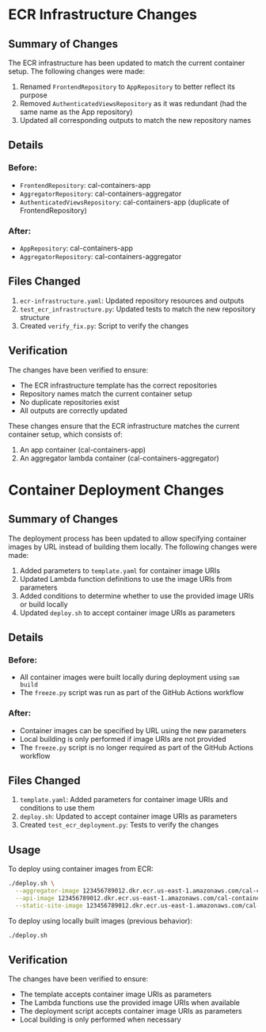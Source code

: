# ECR Infrastructure Changes

## Summary of Changes

The ECR infrastructure has been updated to match the current container setup. The following changes were made:

1. Renamed `FrontendRepository` to `AppRepository` to better reflect its purpose
2. Removed `AuthenticatedViewsRepository` as it was redundant (had the same name as the App repository)
3. Updated all corresponding outputs to match the new repository names

## Details

### Before:
- `FrontendRepository`: cal-containers-app
- `AggregatorRepository`: cal-containers-aggregator
- `AuthenticatedViewsRepository`: cal-containers-app (duplicate of FrontendRepository)

### After:
- `AppRepository`: cal-containers-app
- `AggregatorRepository`: cal-containers-aggregator

## Files Changed

1. `ecr-infrastructure.yaml`: Updated repository resources and outputs
2. `test_ecr_infrastructure.py`: Updated tests to match the new repository structure
3. Created `verify_fix.py`: Script to verify the changes

## Verification

The changes have been verified to ensure:
- The ECR infrastructure template has the correct repositories
- Repository names match the current container setup
- No duplicate repositories exist
- All outputs are correctly updated

These changes ensure that the ECR infrastructure matches the current container setup, which consists of:
1. An app container (cal-containers-app)
2. An aggregator lambda container (cal-containers-aggregator)

# Container Deployment Changes

## Summary of Changes

The deployment process has been updated to allow specifying container images by URL instead of building them locally. The following changes were made:

1. Added parameters to `template.yaml` for container image URIs
2. Updated Lambda function definitions to use the image URIs from parameters
3. Added conditions to determine whether to use the provided image URIs or build locally
4. Updated `deploy.sh` to accept container image URIs as parameters

## Details

### Before:
- All container images were built locally during deployment using `sam build`
- The `freeze.py` script was run as part of the GitHub Actions workflow

### After:
- Container images can be specified by URL using the new parameters
- Local building is only performed if image URIs are not provided
- The `freeze.py` script is no longer required as part of the GitHub Actions workflow

## Files Changed

1. `template.yaml`: Added parameters for container image URIs and conditions to use them
2. `deploy.sh`: Updated to accept container image URIs as parameters
3. Created `test_ecr_deployment.py`: Tests to verify the changes

## Usage

To deploy using container images from ECR:

```bash
./deploy.sh \
  --aggregator-image 123456789012.dkr.ecr.us-east-1.amazonaws.com/cal-containers-aggregator:latest \
  --api-image 123456789012.dkr.ecr.us-east-1.amazonaws.com/cal-containers-app:latest \
  --static-site-image 123456789012.dkr.ecr.us-east-1.amazonaws.com/cal-containers-app:latest
```

To deploy using locally built images (previous behavior):

```bash
./deploy.sh
```

## Verification

The changes have been verified to ensure:
- The template accepts container image URIs as parameters
- The Lambda functions use the provided image URIs when available
- The deployment script accepts container image URIs as parameters
- Local building is only performed when necessary